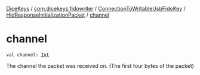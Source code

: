 [DiceKeys](../../../index.md) / [com.dicekeys.fidowriter](../../index.md) / [ConnectionToWritableUsbFidoKey](../index.md) / [HidResponseInitializationPacket](index.md) / [channel](./channel.md)

# channel

`val channel: `[`Int`](https://kotlinlang.org/api/latest/jvm/stdlib/kotlin/-int/index.html)

The channel the packet was received on. (The first four bytes of the packet)

